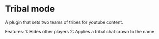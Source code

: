 # Tribal mode
A plugin that sets two teams of tribes for youtube content.

Features:
1: Hides other players
2: Applies a tribal chat crown to the name